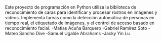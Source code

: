 Este proyecto de programación en Python utiliza la biblioteca de reconocimiento de caras para identificar y procesar rostros en imágenes y videos. Implementa tareas como la detección automática de personas en tiempo real, el etiquetado de imágenes, y el control de acceso basado en reconocimiento facial. 
-Matias Acuña Barquero
-Gabriel Ramírez Soto
-Mateo Sancho Dive
-Samuel Ugalde Abrahams
-Jacky Yin Lu
